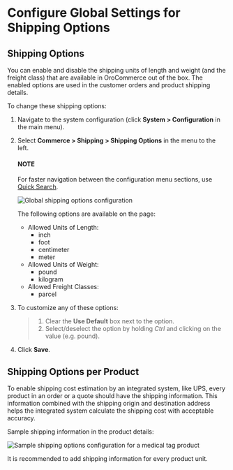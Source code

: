 <a id="sys-conf-commerce-shipping-shipping-options"></a>
<!-- System > Configuration > Commerce > Shipping > Shipping Options -->

# Configure Global Settings for Shipping Options

## Shipping Options

You can enable and disable the shipping units of length and weight (and the freight class) that are available in OroCommerce out of the box. The enabled options are used in the customer orders and product shipping details.

To change these shipping options:

1. Navigate to the system configuration (click **System > Configuration** in the main menu).
2. Select **Commerce > Shipping > Shipping Options** in the menu to the left.

   #### NOTE
   For faster navigation between the configuration menu sections, use [Quick Search](../../quick-search.md#user-guide-system-configuration-quick-search).

   ![Global shipping options configuration](user/img/system/config_commerce/shipping/ShippingOptions.png)

   The following options are available on the page:
   * Allowed Units of Length:
     - inch
     - foot
     - centimeter
     - meter
   * Allowed Units of Weight:
     - pound
     - kilogram
   * Allowed Freight Classes:
     - parcel
3. To customize any of these options:
   > 1. Clear the **Use Default** box next to the option.
   > 2. Select/deselect the option by holding *Ctrl* and clicking on the value (e.g. pound).
4. Click **Save**.

## Shipping Options per Product

To enable shipping cost estimation by an integrated system, like UPS, every product in an order or a quote should have the shipping information. This information combined with the shipping origin and destination address helps the integrated system calculate the shipping cost with acceptable accuracy.

Sample shipping information in the product details:

![Sample shipping options configuration for a medical tag product](user/img/system/config_commerce/shipping/shipping_options_per_product_new.png)

It is recommended to add shipping information for every product unit.

